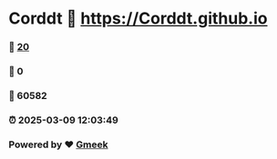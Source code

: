 # Corddt :link: https://Corddt.github.io 
### :page_facing_up: [20](https://Corddt.github.io/tag.html) 
### :speech_balloon: 0 
### :hibiscus: 60582 
### :alarm_clock: 2025-03-09 12:03:49 
### Powered by :heart: [Gmeek](https://github.com/Meekdai/Gmeek)
